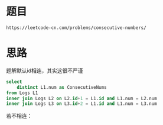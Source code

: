 # 题目
`https://leetcode-cn.com/problems/consecutive-numbers/`

# 思路
题解默认id相连，其实这很不严谨

```sql
select 
    distinct L1.num as ConsecutiveNums
from Logs L1
inner join Logs L2 on L2.id+1 = L1.id and L1.num = L2.num
inner join Logs L3 on L3.id+2 = L1.id and L1.num = L3.num
```

若不相连：
```sql

```